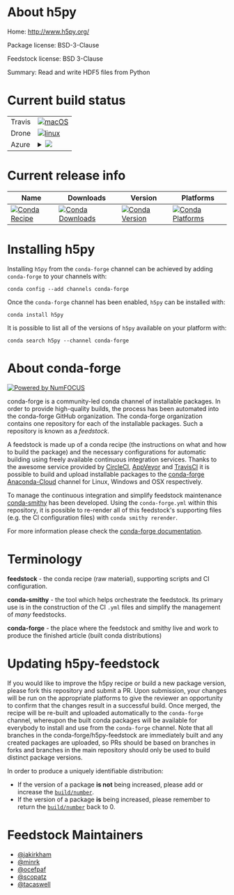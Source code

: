 About h5py
==========

Home: http://www.h5py.org/

Package license: BSD-3-Clause

Feedstock license: BSD 3-Clause

Summary: Read and write HDF5 files from Python



Current build status
====================


<table><tr>
    <td>Travis</td>
    <td>
      <a href="https://travis-ci.com/conda-forge/h5py-feedstock">
        <img alt="macOS" src="https://img.shields.io/travis/com/conda-forge/h5py-feedstock/master.svg?label=macOS">
      </a>
    </td>
  </tr><tr>
    <td>Drone</td>
    <td>
      <a href="https://cloud.drone.io/conda-forge/h5py-feedstock">
        <img alt="linux" src="https://img.shields.io/drone/build/conda-forge/h5py-feedstock/master.svg?label=Linux">
      </a>
    </td>
  </tr>
    
  <tr>
    <td>Azure</td>
    <td>
      <details>
        <summary>
          <a href="https://dev.azure.com/conda-forge/feedstock-builds/_build/latest?definitionId=402&branchName=master">
            <img src="https://dev.azure.com/conda-forge/feedstock-builds/_apis/build/status/h5py-feedstock?branchName=master">
          </a>
        </summary>
        <table>
          <thead><tr><th>Variant</th><th>Status</th></tr></thead>
          <tbody><tr>
              <td>linux_aarch64_mpimpichpython3.6.____cpython</td>
              <td>
                <a href="https://dev.azure.com/conda-forge/feedstock-builds/_build/latest?definitionId=402&branchName=master">
                  <img src="https://dev.azure.com/conda-forge/feedstock-builds/_apis/build/status/h5py-feedstock?branchName=master&jobName=linux&configuration=linux_aarch64_mpimpichpython3.6.____cpython" alt="variant">
                </a>
              </td>
            </tr><tr>
              <td>linux_aarch64_mpimpichpython3.7.____cpython</td>
              <td>
                <a href="https://dev.azure.com/conda-forge/feedstock-builds/_build/latest?definitionId=402&branchName=master">
                  <img src="https://dev.azure.com/conda-forge/feedstock-builds/_apis/build/status/h5py-feedstock?branchName=master&jobName=linux&configuration=linux_aarch64_mpimpichpython3.7.____cpython" alt="variant">
                </a>
              </td>
            </tr><tr>
              <td>linux_aarch64_mpimpichpython3.8.____cpython</td>
              <td>
                <a href="https://dev.azure.com/conda-forge/feedstock-builds/_build/latest?definitionId=402&branchName=master">
                  <img src="https://dev.azure.com/conda-forge/feedstock-builds/_apis/build/status/h5py-feedstock?branchName=master&jobName=linux&configuration=linux_aarch64_mpimpichpython3.8.____cpython" alt="variant">
                </a>
              </td>
            </tr><tr>
              <td>linux_aarch64_mpinompipython3.6.____cpython</td>
              <td>
                <a href="https://dev.azure.com/conda-forge/feedstock-builds/_build/latest?definitionId=402&branchName=master">
                  <img src="https://dev.azure.com/conda-forge/feedstock-builds/_apis/build/status/h5py-feedstock?branchName=master&jobName=linux&configuration=linux_aarch64_mpinompipython3.6.____cpython" alt="variant">
                </a>
              </td>
            </tr><tr>
              <td>linux_aarch64_mpinompipython3.7.____cpython</td>
              <td>
                <a href="https://dev.azure.com/conda-forge/feedstock-builds/_build/latest?definitionId=402&branchName=master">
                  <img src="https://dev.azure.com/conda-forge/feedstock-builds/_apis/build/status/h5py-feedstock?branchName=master&jobName=linux&configuration=linux_aarch64_mpinompipython3.7.____cpython" alt="variant">
                </a>
              </td>
            </tr><tr>
              <td>linux_aarch64_mpinompipython3.8.____cpython</td>
              <td>
                <a href="https://dev.azure.com/conda-forge/feedstock-builds/_build/latest?definitionId=402&branchName=master">
                  <img src="https://dev.azure.com/conda-forge/feedstock-builds/_apis/build/status/h5py-feedstock?branchName=master&jobName=linux&configuration=linux_aarch64_mpinompipython3.8.____cpython" alt="variant">
                </a>
              </td>
            </tr><tr>
              <td>linux_aarch64_mpiopenmpipython3.6.____cpython</td>
              <td>
                <a href="https://dev.azure.com/conda-forge/feedstock-builds/_build/latest?definitionId=402&branchName=master">
                  <img src="https://dev.azure.com/conda-forge/feedstock-builds/_apis/build/status/h5py-feedstock?branchName=master&jobName=linux&configuration=linux_aarch64_mpiopenmpipython3.6.____cpython" alt="variant">
                </a>
              </td>
            </tr><tr>
              <td>linux_aarch64_mpiopenmpipython3.7.____cpython</td>
              <td>
                <a href="https://dev.azure.com/conda-forge/feedstock-builds/_build/latest?definitionId=402&branchName=master">
                  <img src="https://dev.azure.com/conda-forge/feedstock-builds/_apis/build/status/h5py-feedstock?branchName=master&jobName=linux&configuration=linux_aarch64_mpiopenmpipython3.7.____cpython" alt="variant">
                </a>
              </td>
            </tr><tr>
              <td>linux_aarch64_mpiopenmpipython3.8.____cpython</td>
              <td>
                <a href="https://dev.azure.com/conda-forge/feedstock-builds/_build/latest?definitionId=402&branchName=master">
                  <img src="https://dev.azure.com/conda-forge/feedstock-builds/_apis/build/status/h5py-feedstock?branchName=master&jobName=linux&configuration=linux_aarch64_mpiopenmpipython3.8.____cpython" alt="variant">
                </a>
              </td>
            </tr><tr>
              <td>linux_mpimpichpython3.6.____cpython</td>
              <td>
                <a href="https://dev.azure.com/conda-forge/feedstock-builds/_build/latest?definitionId=402&branchName=master">
                  <img src="https://dev.azure.com/conda-forge/feedstock-builds/_apis/build/status/h5py-feedstock?branchName=master&jobName=linux&configuration=linux_mpimpichpython3.6.____cpython" alt="variant">
                </a>
              </td>
            </tr><tr>
              <td>linux_mpimpichpython3.7.____cpython</td>
              <td>
                <a href="https://dev.azure.com/conda-forge/feedstock-builds/_build/latest?definitionId=402&branchName=master">
                  <img src="https://dev.azure.com/conda-forge/feedstock-builds/_apis/build/status/h5py-feedstock?branchName=master&jobName=linux&configuration=linux_mpimpichpython3.7.____cpython" alt="variant">
                </a>
              </td>
            </tr><tr>
              <td>linux_mpimpichpython3.8.____cpython</td>
              <td>
                <a href="https://dev.azure.com/conda-forge/feedstock-builds/_build/latest?definitionId=402&branchName=master">
                  <img src="https://dev.azure.com/conda-forge/feedstock-builds/_apis/build/status/h5py-feedstock?branchName=master&jobName=linux&configuration=linux_mpimpichpython3.8.____cpython" alt="variant">
                </a>
              </td>
            </tr><tr>
              <td>linux_mpinompipython3.6.____cpython</td>
              <td>
                <a href="https://dev.azure.com/conda-forge/feedstock-builds/_build/latest?definitionId=402&branchName=master">
                  <img src="https://dev.azure.com/conda-forge/feedstock-builds/_apis/build/status/h5py-feedstock?branchName=master&jobName=linux&configuration=linux_mpinompipython3.6.____cpython" alt="variant">
                </a>
              </td>
            </tr><tr>
              <td>linux_mpinompipython3.7.____cpython</td>
              <td>
                <a href="https://dev.azure.com/conda-forge/feedstock-builds/_build/latest?definitionId=402&branchName=master">
                  <img src="https://dev.azure.com/conda-forge/feedstock-builds/_apis/build/status/h5py-feedstock?branchName=master&jobName=linux&configuration=linux_mpinompipython3.7.____cpython" alt="variant">
                </a>
              </td>
            </tr><tr>
              <td>linux_mpinompipython3.8.____cpython</td>
              <td>
                <a href="https://dev.azure.com/conda-forge/feedstock-builds/_build/latest?definitionId=402&branchName=master">
                  <img src="https://dev.azure.com/conda-forge/feedstock-builds/_apis/build/status/h5py-feedstock?branchName=master&jobName=linux&configuration=linux_mpinompipython3.8.____cpython" alt="variant">
                </a>
              </td>
            </tr><tr>
              <td>linux_mpiopenmpipython3.6.____cpython</td>
              <td>
                <a href="https://dev.azure.com/conda-forge/feedstock-builds/_build/latest?definitionId=402&branchName=master">
                  <img src="https://dev.azure.com/conda-forge/feedstock-builds/_apis/build/status/h5py-feedstock?branchName=master&jobName=linux&configuration=linux_mpiopenmpipython3.6.____cpython" alt="variant">
                </a>
              </td>
            </tr><tr>
              <td>linux_mpiopenmpipython3.7.____cpython</td>
              <td>
                <a href="https://dev.azure.com/conda-forge/feedstock-builds/_build/latest?definitionId=402&branchName=master">
                  <img src="https://dev.azure.com/conda-forge/feedstock-builds/_apis/build/status/h5py-feedstock?branchName=master&jobName=linux&configuration=linux_mpiopenmpipython3.7.____cpython" alt="variant">
                </a>
              </td>
            </tr><tr>
              <td>linux_mpiopenmpipython3.8.____cpython</td>
              <td>
                <a href="https://dev.azure.com/conda-forge/feedstock-builds/_build/latest?definitionId=402&branchName=master">
                  <img src="https://dev.azure.com/conda-forge/feedstock-builds/_apis/build/status/h5py-feedstock?branchName=master&jobName=linux&configuration=linux_mpiopenmpipython3.8.____cpython" alt="variant">
                </a>
              </td>
            </tr><tr>
              <td>linux_ppc64le_mpimpichpython3.6.____cpython</td>
              <td>
                <a href="https://dev.azure.com/conda-forge/feedstock-builds/_build/latest?definitionId=402&branchName=master">
                  <img src="https://dev.azure.com/conda-forge/feedstock-builds/_apis/build/status/h5py-feedstock?branchName=master&jobName=linux&configuration=linux_ppc64le_mpimpichpython3.6.____cpython" alt="variant">
                </a>
              </td>
            </tr><tr>
              <td>linux_ppc64le_mpimpichpython3.7.____cpython</td>
              <td>
                <a href="https://dev.azure.com/conda-forge/feedstock-builds/_build/latest?definitionId=402&branchName=master">
                  <img src="https://dev.azure.com/conda-forge/feedstock-builds/_apis/build/status/h5py-feedstock?branchName=master&jobName=linux&configuration=linux_ppc64le_mpimpichpython3.7.____cpython" alt="variant">
                </a>
              </td>
            </tr><tr>
              <td>linux_ppc64le_mpimpichpython3.8.____cpython</td>
              <td>
                <a href="https://dev.azure.com/conda-forge/feedstock-builds/_build/latest?definitionId=402&branchName=master">
                  <img src="https://dev.azure.com/conda-forge/feedstock-builds/_apis/build/status/h5py-feedstock?branchName=master&jobName=linux&configuration=linux_ppc64le_mpimpichpython3.8.____cpython" alt="variant">
                </a>
              </td>
            </tr><tr>
              <td>linux_ppc64le_mpinompipython3.6.____cpython</td>
              <td>
                <a href="https://dev.azure.com/conda-forge/feedstock-builds/_build/latest?definitionId=402&branchName=master">
                  <img src="https://dev.azure.com/conda-forge/feedstock-builds/_apis/build/status/h5py-feedstock?branchName=master&jobName=linux&configuration=linux_ppc64le_mpinompipython3.6.____cpython" alt="variant">
                </a>
              </td>
            </tr><tr>
              <td>linux_ppc64le_mpinompipython3.7.____cpython</td>
              <td>
                <a href="https://dev.azure.com/conda-forge/feedstock-builds/_build/latest?definitionId=402&branchName=master">
                  <img src="https://dev.azure.com/conda-forge/feedstock-builds/_apis/build/status/h5py-feedstock?branchName=master&jobName=linux&configuration=linux_ppc64le_mpinompipython3.7.____cpython" alt="variant">
                </a>
              </td>
            </tr><tr>
              <td>linux_ppc64le_mpinompipython3.8.____cpython</td>
              <td>
                <a href="https://dev.azure.com/conda-forge/feedstock-builds/_build/latest?definitionId=402&branchName=master">
                  <img src="https://dev.azure.com/conda-forge/feedstock-builds/_apis/build/status/h5py-feedstock?branchName=master&jobName=linux&configuration=linux_ppc64le_mpinompipython3.8.____cpython" alt="variant">
                </a>
              </td>
            </tr><tr>
              <td>linux_ppc64le_mpiopenmpipython3.6.____cpython</td>
              <td>
                <a href="https://dev.azure.com/conda-forge/feedstock-builds/_build/latest?definitionId=402&branchName=master">
                  <img src="https://dev.azure.com/conda-forge/feedstock-builds/_apis/build/status/h5py-feedstock?branchName=master&jobName=linux&configuration=linux_ppc64le_mpiopenmpipython3.6.____cpython" alt="variant">
                </a>
              </td>
            </tr><tr>
              <td>linux_ppc64le_mpiopenmpipython3.7.____cpython</td>
              <td>
                <a href="https://dev.azure.com/conda-forge/feedstock-builds/_build/latest?definitionId=402&branchName=master">
                  <img src="https://dev.azure.com/conda-forge/feedstock-builds/_apis/build/status/h5py-feedstock?branchName=master&jobName=linux&configuration=linux_ppc64le_mpiopenmpipython3.7.____cpython" alt="variant">
                </a>
              </td>
            </tr><tr>
              <td>linux_ppc64le_mpiopenmpipython3.8.____cpython</td>
              <td>
                <a href="https://dev.azure.com/conda-forge/feedstock-builds/_build/latest?definitionId=402&branchName=master">
                  <img src="https://dev.azure.com/conda-forge/feedstock-builds/_apis/build/status/h5py-feedstock?branchName=master&jobName=linux&configuration=linux_ppc64le_mpiopenmpipython3.8.____cpython" alt="variant">
                </a>
              </td>
            </tr><tr>
              <td>osx_mpimpichpython3.6.____cpython</td>
              <td>
                <a href="https://dev.azure.com/conda-forge/feedstock-builds/_build/latest?definitionId=402&branchName=master">
                  <img src="https://dev.azure.com/conda-forge/feedstock-builds/_apis/build/status/h5py-feedstock?branchName=master&jobName=osx&configuration=osx_mpimpichpython3.6.____cpython" alt="variant">
                </a>
              </td>
            </tr><tr>
              <td>osx_mpimpichpython3.7.____cpython</td>
              <td>
                <a href="https://dev.azure.com/conda-forge/feedstock-builds/_build/latest?definitionId=402&branchName=master">
                  <img src="https://dev.azure.com/conda-forge/feedstock-builds/_apis/build/status/h5py-feedstock?branchName=master&jobName=osx&configuration=osx_mpimpichpython3.7.____cpython" alt="variant">
                </a>
              </td>
            </tr><tr>
              <td>osx_mpimpichpython3.8.____cpython</td>
              <td>
                <a href="https://dev.azure.com/conda-forge/feedstock-builds/_build/latest?definitionId=402&branchName=master">
                  <img src="https://dev.azure.com/conda-forge/feedstock-builds/_apis/build/status/h5py-feedstock?branchName=master&jobName=osx&configuration=osx_mpimpichpython3.8.____cpython" alt="variant">
                </a>
              </td>
            </tr><tr>
              <td>osx_mpinompipython3.6.____cpython</td>
              <td>
                <a href="https://dev.azure.com/conda-forge/feedstock-builds/_build/latest?definitionId=402&branchName=master">
                  <img src="https://dev.azure.com/conda-forge/feedstock-builds/_apis/build/status/h5py-feedstock?branchName=master&jobName=osx&configuration=osx_mpinompipython3.6.____cpython" alt="variant">
                </a>
              </td>
            </tr><tr>
              <td>osx_mpinompipython3.7.____cpython</td>
              <td>
                <a href="https://dev.azure.com/conda-forge/feedstock-builds/_build/latest?definitionId=402&branchName=master">
                  <img src="https://dev.azure.com/conda-forge/feedstock-builds/_apis/build/status/h5py-feedstock?branchName=master&jobName=osx&configuration=osx_mpinompipython3.7.____cpython" alt="variant">
                </a>
              </td>
            </tr><tr>
              <td>osx_mpinompipython3.8.____cpython</td>
              <td>
                <a href="https://dev.azure.com/conda-forge/feedstock-builds/_build/latest?definitionId=402&branchName=master">
                  <img src="https://dev.azure.com/conda-forge/feedstock-builds/_apis/build/status/h5py-feedstock?branchName=master&jobName=osx&configuration=osx_mpinompipython3.8.____cpython" alt="variant">
                </a>
              </td>
            </tr><tr>
              <td>osx_mpiopenmpipython3.6.____cpython</td>
              <td>
                <a href="https://dev.azure.com/conda-forge/feedstock-builds/_build/latest?definitionId=402&branchName=master">
                  <img src="https://dev.azure.com/conda-forge/feedstock-builds/_apis/build/status/h5py-feedstock?branchName=master&jobName=osx&configuration=osx_mpiopenmpipython3.6.____cpython" alt="variant">
                </a>
              </td>
            </tr><tr>
              <td>osx_mpiopenmpipython3.7.____cpython</td>
              <td>
                <a href="https://dev.azure.com/conda-forge/feedstock-builds/_build/latest?definitionId=402&branchName=master">
                  <img src="https://dev.azure.com/conda-forge/feedstock-builds/_apis/build/status/h5py-feedstock?branchName=master&jobName=osx&configuration=osx_mpiopenmpipython3.7.____cpython" alt="variant">
                </a>
              </td>
            </tr><tr>
              <td>osx_mpiopenmpipython3.8.____cpython</td>
              <td>
                <a href="https://dev.azure.com/conda-forge/feedstock-builds/_build/latest?definitionId=402&branchName=master">
                  <img src="https://dev.azure.com/conda-forge/feedstock-builds/_apis/build/status/h5py-feedstock?branchName=master&jobName=osx&configuration=osx_mpiopenmpipython3.8.____cpython" alt="variant">
                </a>
              </td>
            </tr><tr>
              <td>win_python3.6.____cpython</td>
              <td>
                <a href="https://dev.azure.com/conda-forge/feedstock-builds/_build/latest?definitionId=402&branchName=master">
                  <img src="https://dev.azure.com/conda-forge/feedstock-builds/_apis/build/status/h5py-feedstock?branchName=master&jobName=win&configuration=win_python3.6.____cpython" alt="variant">
                </a>
              </td>
            </tr><tr>
              <td>win_python3.7.____cpython</td>
              <td>
                <a href="https://dev.azure.com/conda-forge/feedstock-builds/_build/latest?definitionId=402&branchName=master">
                  <img src="https://dev.azure.com/conda-forge/feedstock-builds/_apis/build/status/h5py-feedstock?branchName=master&jobName=win&configuration=win_python3.7.____cpython" alt="variant">
                </a>
              </td>
            </tr><tr>
              <td>win_python3.8.____cpython</td>
              <td>
                <a href="https://dev.azure.com/conda-forge/feedstock-builds/_build/latest?definitionId=402&branchName=master">
                  <img src="https://dev.azure.com/conda-forge/feedstock-builds/_apis/build/status/h5py-feedstock?branchName=master&jobName=win&configuration=win_python3.8.____cpython" alt="variant">
                </a>
              </td>
            </tr>
          </tbody>
        </table>
      </details>
    </td>
  </tr>
</table>

Current release info
====================

| Name | Downloads | Version | Platforms |
| --- | --- | --- | --- |
| [![Conda Recipe](https://img.shields.io/badge/recipe-h5py-green.svg)](https://anaconda.org/conda-forge/h5py) | [![Conda Downloads](https://img.shields.io/conda/dn/conda-forge/h5py.svg)](https://anaconda.org/conda-forge/h5py) | [![Conda Version](https://img.shields.io/conda/vn/conda-forge/h5py.svg)](https://anaconda.org/conda-forge/h5py) | [![Conda Platforms](https://img.shields.io/conda/pn/conda-forge/h5py.svg)](https://anaconda.org/conda-forge/h5py) |

Installing h5py
===============

Installing `h5py` from the `conda-forge` channel can be achieved by adding `conda-forge` to your channels with:

```
conda config --add channels conda-forge
```

Once the `conda-forge` channel has been enabled, `h5py` can be installed with:

```
conda install h5py
```

It is possible to list all of the versions of `h5py` available on your platform with:

```
conda search h5py --channel conda-forge
```


About conda-forge
=================

[![Powered by NumFOCUS](https://img.shields.io/badge/powered%20by-NumFOCUS-orange.svg?style=flat&colorA=E1523D&colorB=007D8A)](http://numfocus.org)

conda-forge is a community-led conda channel of installable packages.
In order to provide high-quality builds, the process has been automated into the
conda-forge GitHub organization. The conda-forge organization contains one repository
for each of the installable packages. Such a repository is known as a *feedstock*.

A feedstock is made up of a conda recipe (the instructions on what and how to build
the package) and the necessary configurations for automatic building using freely
available continuous integration services. Thanks to the awesome service provided by
[CircleCI](https://circleci.com/), [AppVeyor](https://www.appveyor.com/)
and [TravisCI](https://travis-ci.com/) it is possible to build and upload installable
packages to the [conda-forge](https://anaconda.org/conda-forge)
[Anaconda-Cloud](https://anaconda.org/) channel for Linux, Windows and OSX respectively.

To manage the continuous integration and simplify feedstock maintenance
[conda-smithy](https://github.com/conda-forge/conda-smithy) has been developed.
Using the ``conda-forge.yml`` within this repository, it is possible to re-render all of
this feedstock's supporting files (e.g. the CI configuration files) with ``conda smithy rerender``.

For more information please check the [conda-forge documentation](https://conda-forge.org/docs/).

Terminology
===========

**feedstock** - the conda recipe (raw material), supporting scripts and CI configuration.

**conda-smithy** - the tool which helps orchestrate the feedstock.
                   Its primary use is in the construction of the CI ``.yml`` files
                   and simplify the management of *many* feedstocks.

**conda-forge** - the place where the feedstock and smithy live and work to
                  produce the finished article (built conda distributions)


Updating h5py-feedstock
=======================

If you would like to improve the h5py recipe or build a new
package version, please fork this repository and submit a PR. Upon submission,
your changes will be run on the appropriate platforms to give the reviewer an
opportunity to confirm that the changes result in a successful build. Once
merged, the recipe will be re-built and uploaded automatically to the
`conda-forge` channel, whereupon the built conda packages will be available for
everybody to install and use from the `conda-forge` channel.
Note that all branches in the conda-forge/h5py-feedstock are
immediately built and any created packages are uploaded, so PRs should be based
on branches in forks and branches in the main repository should only be used to
build distinct package versions.

In order to produce a uniquely identifiable distribution:
 * If the version of a package **is not** being increased, please add or increase
   the [``build/number``](https://conda.io/docs/user-guide/tasks/build-packages/define-metadata.html#build-number-and-string).
 * If the version of a package **is** being increased, please remember to return
   the [``build/number``](https://conda.io/docs/user-guide/tasks/build-packages/define-metadata.html#build-number-and-string)
   back to 0.

Feedstock Maintainers
=====================

* [@jakirkham](https://github.com/jakirkham/)
* [@minrk](https://github.com/minrk/)
* [@ocefpaf](https://github.com/ocefpaf/)
* [@scopatz](https://github.com/scopatz/)
* [@tacaswell](https://github.com/tacaswell/)

